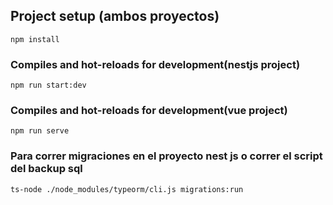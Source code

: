 
## Project setup  (ambos proyectos)
```
npm install
```

### Compiles and hot-reloads for development(nestjs project)
```
npm run start:dev
```

### Compiles and hot-reloads for development(vue project)
```
npm run serve
```


### Para correr migraciones en el proyecto nest js o correr el script del backup sql
```
ts-node ./node_modules/typeorm/cli.js migrations:run
```
